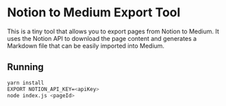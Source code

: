 # Notion to Medium Export Tool

This is a tiny tool that allows you to export pages from Notion to Medium. It uses the Notion API to download the page content and generates a Markdown file that can be easily imported into Medium.

## Running

```sh
yarn install
EXPORT NOTION_API_KEY=<apiKey>
node index.js <pageId>
```